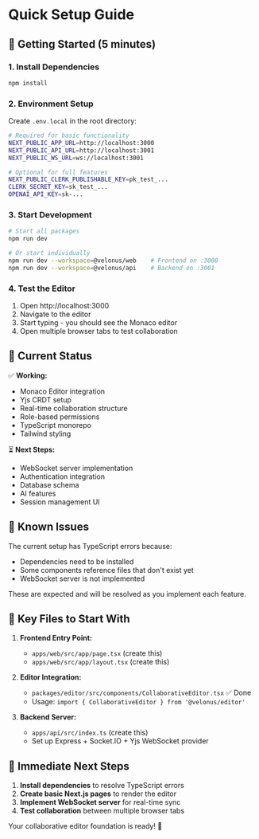 # Quick Setup Guide

## 🚀 Getting Started (5 minutes)

### 1. Install Dependencies
```bash
npm install
```

### 2. Environment Setup
Create `.env.local` in the root directory:
```bash
# Required for basic functionality
NEXT_PUBLIC_APP_URL=http://localhost:3000
NEXT_PUBLIC_API_URL=http://localhost:3001
NEXT_PUBLIC_WS_URL=ws://localhost:3001

# Optional for full features
NEXT_PUBLIC_CLERK_PUBLISHABLE_KEY=pk_test_...
CLERK_SECRET_KEY=sk_test_...
OPENAI_API_KEY=sk-...
```

### 3. Start Development
```bash
# Start all packages
npm run dev

# Or start individually
npm run dev --workspace=@velonus/web    # Frontend on :3000
npm run dev --workspace=@velonus/api    # Backend on :3001
```

### 4. Test the Editor
1. Open http://localhost:3000
2. Navigate to the editor
3. Start typing - you should see the Monaco editor
4. Open multiple browser tabs to test collaboration

## 🔧 Current Status

✅ **Working:**
- Monaco Editor integration
- Yjs CRDT setup  
- Real-time collaboration structure
- Role-based permissions
- TypeScript monorepo
- Tailwind styling

⏳ **Next Steps:**
- WebSocket server implementation
- Authentication integration
- Database schema
- AI features
- Session management UI

## 🚨 Known Issues

The current setup has TypeScript errors because:
- Dependencies need to be installed
- Some components reference files that don't exist yet
- WebSocket server is not implemented

These are expected and will be resolved as you implement each feature.

## 📂 Key Files to Start With

1. **Frontend Entry Point:**
   - `apps/web/src/app/page.tsx` (create this)
   - `apps/web/src/app/layout.tsx` (create this)

2. **Editor Integration:**
   - `packages/editor/src/components/CollaborativeEditor.tsx` ✅ Done
   - Usage: `import { CollaborativeEditor } from '@velonus/editor'`

3. **Backend Server:**
   - `apps/api/src/index.ts` (create this)
   - Set up Express + Socket.IO + Yjs WebSocket provider

## 🎯 Immediate Next Steps

1. **Install dependencies** to resolve TypeScript errors
2. **Create basic Next.js pages** to render the editor
3. **Implement WebSocket server** for real-time sync
4. **Test collaboration** between multiple browser tabs

Your collaborative editor foundation is ready! 🎉 